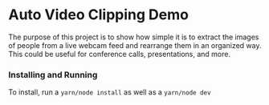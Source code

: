 # Auto Video Clipping Demo

The purpose of this project is to show how simple it is to extract the images of people from a live webcam feed and rearrange them in an organized way. This could be useful for conference calls, presentations, and more.

### Installing and Running

To install, run a `yarn/node install` as well as a `yarn/node dev`
